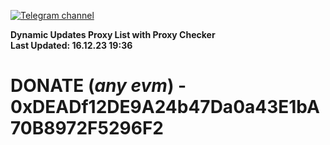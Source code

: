 [![Telegram channel](https://img.shields.io/endpoint?url=https://runkit.io/damiankrawczyk/telegram-badge/branches/master?url=https://t.me/n4z4v0d)](https://t.me/n4z4v0d) 

**Dynamic Updates Proxy List with Proxy Checker**  
**Last Updated: 16.12.23 19:36**

# DONATE (_any evm_) - 0xDEADf12DE9A24b47Da0a43E1bA70B8972F5296F2
